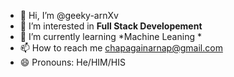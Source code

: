 - 👋 Hi, I’m @geeky-arnXv
- 👀 I’m interested in **Full Stack Developement**
- 🌱 I’m currently learning *Machine Leaning *
- 📫 How to reach me chapagainarnap@gmail.com
- 😄 Pronouns: He/HIM/HIS


<!---
geeky-arnXv/geeky-arnXv is a ✨ special ✨ repository because its `README.md` (this file) appears on your GitHub profile.
You can click the Preview link to take a look at your changes.
--->
